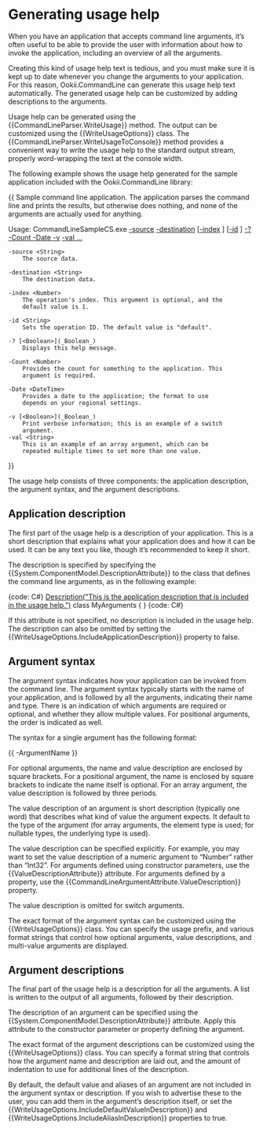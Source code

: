 # Generating usage help

When you have an application that accepts command line arguments, it’s often useful to be able to provide the user with information about how to invoke the application, including an overview of all the arguments.

Creating this kind of usage help text is tedious, and you must make sure it is kept up to date whenever you change the arguments to your application. For this reason, Ookii.CommandLine can generate this usage help text automatically. The generated usage help can be customized by adding descriptions to the arguments.

Usage help can be generated using the {{CommandLineParser.WriteUsage}} method. The output can be customized using the {{WriteUsageOptions}} class. The {{CommandLineParser.WriteUsageToConsole}} method provides a convenient way to write the usage help to the standard output stream, properly word-wrapping the text at the console width.

The following example shows the usage help generated for the sample application included with the Ookii.CommandLine library:

{{ 
Sample command line application. The application parses the command
line and prints the results, but otherwise does nothing, and none
of the arguments are actually used for anything.

Usage: CommandLineSampleCS.exe [-source](-source) <String> 
   [-destination](-destination) <String> [[-index]([-index) <Number>] [[-id]([-id) <String>] [-?](-_)
   [-Count <Number>](-Count-_Number_) [-Date <DateTime>](-Date-_DateTime_) [-v](-v) [-val <String>...](-val-_String_...)

    -source <String>
        The source data.

    -destination <String>
        The destination data.

    -index <Number>
        The operation's index. This argument is optional, and the
        default value is 1.

    -id <String>
        Sets the operation ID. The default value is "default".

    -? [<Boolean>](_Boolean_)
        Displays this help message.

    -Count <Number>
        Provides the count for something to the application. This
        argument is required.

    -Date <DateTime>
        Provides a date to the application; the format to use
        depends on your regional settings.

    -v [<Boolean>](_Boolean_)
        Print verbose information; this is an example of a switch
        argument.
    -val <String>
        This is an example of an array argument, which can be
        repeated multiple times to set more than one value.
}}

The usage help consists of three components: the application description, the argument syntax, and the argument descriptions.

## Application description

The first part of the usage help is a description of your application. This is a short description that explains what your application does and how it can be used. It can be any text you like, though it’s recommended to keep it short.

The description is specified by specifying the {{System.ComponentModel.DescriptionAttribute}} to the class that defines the command line arguments, as in the following example:

{code: C#}
[Description("This is the application description that is included in the usage help.")](Description(_This-is-the-application-description-that-is-included-in-the-usage-help._))
class MyArguments
{
}
{code: C#}

If this attribute is not specified, no description is included in the usage help. The description can also be omitted by setting the {{WriteUsageOptions.IncludeApplicationDescription}} property to false.

## Argument syntax

The argument syntax indicates how your application can be invoked from the command line. The argument syntax typically starts with the name of your application, and is followed by all the arguments, indicating their name and type. There is an indication of which arguments are required or optional, and whether they allow multiple values. For positional arguments, the order is indicated as well.

The syntax for a single argument has the following format:

{{ 
-ArgumentName <ValueDescription>
}}

For optional arguments, the name and value description are enclosed by square brackets. For a positional argument, the name is enclosed by square brackets to indicate the name itself is optional. For an array argument, the value description is followed by three periods.

The value description of an argument is short description (typically one word) that describes what kind of value the argument expects. It default to the type of the argument (for array arguments, the element type is used; for nullable types, the underlying type is used).

The value description can be specified explicitly. For example, you may want to set the value description of a numeric argument to “Number” rather than “Int32”. For arguments defined using constructor parameters, use the {{ValueDescriptionAttribute}} attribute. For arguments defined by a property, use the {{CommandLineArgumentAttribute.ValueDescription}} property.

The value description is omitted for switch arguments.

The exact format of the argument syntax can be customized using the {{WriteUsageOptions}} class. You can specify the usage prefix, and various format strings that control how optional arguments, value descriptions, and multi-value arguments are displayed.

## Argument descriptions

The final part of the usage help is a description for all the arguments. A list is written to the output of all arguments, followed by their description.

The description of an argument can be specified using the {{System.ComponentModel.DescriptionAttribute}} attribute. Apply this attribute to the constructor parameter or property defining the argument.

The exact format of the argument descriptions can be customized using the {{WriteUsageOptions}} class. You can specify a format string that controls how the argument name and description are laid out, and the amount of indentation to use for additional lines of the description.

By default, the default value and aliases of an argument are not included in the argument syntax or description. If you wish to advertise these to the user, you can add them in the argument’s description itself, or set the {{WriteUsageOptions.IncludeDefaultValueInDescription}} and {{WriteUsageOptions.IncludeAliasInDescription}} properties to true.